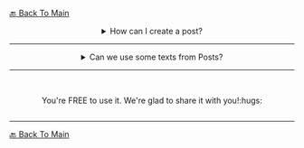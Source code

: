 <a href="README.md">:back: Back To Main</a>

<details>
   <summary align=center>How can I create a post?</summary><hr><br>
    <p align=center>Currently, only the people with Post Creater role in Discord have the permission to create post. You can ask them to create! We will later add Post Creating Section.</p>
</details>
<hr>

<details>
   <summary align=center>Can we use some texts from Posts?<summary><hr><br>
    <p align=center></p>You're FREE to use it. We're glad to share it with you!:hugs:</p>
</details>
<hr>

<a href="README.md">:back: Back To Main</a>